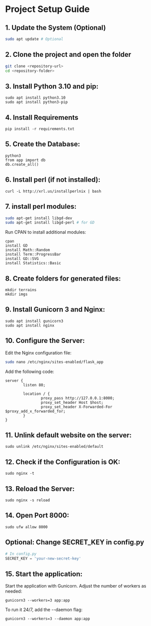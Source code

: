# Project Setup Guide

## 1. Update the System (Optional)
```bash
sudo apt update # Optional
```

## 2. Clone the project and open the folder
```bash
git clone <repository-url>
cd <repository-folder>
```

## 3. Install Python 3.10 and pip:
```
sudo apt install python3.10
sudo apt install python3-pip
```

## 4. Install Requirements
```
pip install -r requirements.txt
```

## 5. Create the Database:
```
python3
from app import db
db.create_all()
```

## 6. Install perl (if not installed):
```
curl -L http://xrl.us/installperlnix | bash
```

## 7. install perl modules:
```bash
sudo apt-get install libgd-dev 
sudo apt-get install libgd-perl # for GD
```
Run CPAN to install additional modules:
```
cpan
install GD
install Math::Random 
install Term::ProgressBar
install GD::SVG
install Statistics::Basic
```

## 8. Create folders for generated files:
```
mkdir terrains
mkdir imgs
```

## 9. Install Gunicorn 3 and Nginx:
```
sudo apt install gunicorn3
sudo apt install nginx
```

## 10. Configure the Server:
Edit the Nginx configuration file:
```bash
sudo nano /etc/nginx/sites-enabled/flask_app
```
Add the following code:
```nano
server {
        listen 80;

        location / {
                proxy_pass http://127.0.0.1:8000;
                proxy_set_header Host $host;
                proxy_set_header X-Forwarded-For $proxy_add_x_forwarded_for;
        }
}
```

## 11. Unlink default website on the server:
```
sudo unlink /etc/nginx/sites-enabled/default
```

## 12. Check if the Configuration is OK:
```
sudo nginx -t
```

## 13. Reload the Server:
```
sudo nginx -s reload
```

## 14. Open Port 8000:
```
sudo ufw allow 8000
```

## Optional: Change SECRET_KEY in config.py
```python
# In config.py
SECRET_KEY = 'your-new-secret-key'
```

## 15. Start the application:
Start the application with Gunicorn. Adjust the number of workers as needed:
```
gunicorn3 --workers=3 app:app
```
To run it 24/7, add the --daemon flag:
```
gunicorn3 --workers=3 --daemon app:app
```
